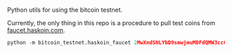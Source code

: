 Python utils for using the bitcoin testnet.

Currently, the only thing in this repo is a procedure to pull test coins from
[faucet.haskoin.com](http://faucet.haskoin.com/).

```python
python -m bitcoin_testnet.haskoin_faucet 2MwXndSNLYbD9smwjmuMDFdQMW3ccGN9dLx
```
